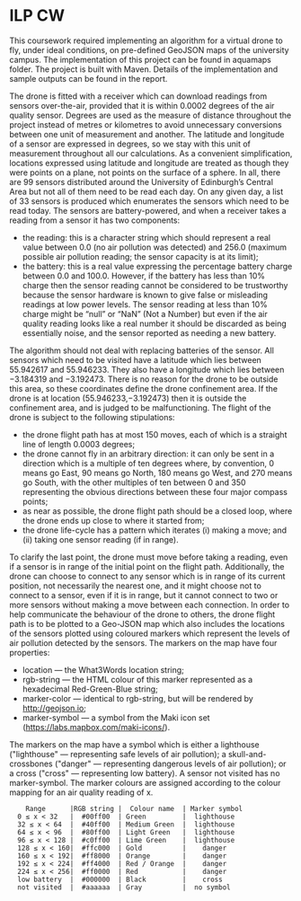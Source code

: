 # ILP CW

This coursework required implementing an algorithm for a virtual drone to fly, under ideal conditions, on pre-defined GeoJSON maps of the university campus.
The implementation of this project can be found in aquamaps folder. The project is built with Maven. Details of the implementation and sample outputs can be found in the report.

The drone is fitted with a receiver which can download readings from sensors over-the-air, provided that it is within 0.0002 degrees of the air quality sensor. Degrees are used as the measure of distance throughout the project instead of metres or kilometres to avoid unnecessary conversions between one unit of measurement and another. The latitude and longitude of a sensor are expressed in degrees, so we stay with this unit of measurement throughout all our calculations. As a convenient simplification, locations expressed using latitude and longitude are treated as though they were points on a plane, not points on the surface of a sphere.
In all, there are 99 sensors distributed around the University of Edinburgh’s Central Area but not all of them need to be read each day. On any given day, a list of 33 sensors is produced which enumerates the sensors which need to be read today. The sensors are battery-powered, and when a receiver takes a reading from a sensor it has two components:
* the reading: this is a character string which should represent a real value between 0.0 (no air pollution was detected) and 256.0 (maximum possible air pollution reading; the sensor capacity is at its limit);
* the battery: this is a real value expressing the percentage battery charge between 0.0 and 100.0. However, if the battery has less than 10% charge then the sensor reading cannot be considered to be trustworthy because the sensor hardware is known to give false or misleading readings at low power levels. The sensor reading at less than 10% charge might be “null” or “NaN” (Not a Number) but even if the air quality reading looks like a real number it should be discarded as being essentially noise, and the sensor reported
as needing a new battery.

The algorithm should not deal with replacing batteries of the sensor.
All sensors which need to be visited have a latitude which lies between 55.942617 and 55.946233. They also have a longitude which lies between −3.184319 and −3.192473. There is no reason for the drone to be outside this area, so these coordinates define the drone confinement area. If the drone is at location (55.946233,−3.192473) then it is outside the confinement area, and is judged to be malfunctioning.
The flight of the drone is subject to the following stipulations:
* the drone flight path has at most 150 moves, each of which is a straight line of length 0.0003 degrees;
* the drone cannot fly in an arbitrary direction: it can only be sent in a direction which is a multiple of ten degrees where, by convention, 0 means go East, 90 means go North, 180 means go West, and 270 means go South, with the other multiples of ten between 0 and 350 representing the obvious directions between these four major compass points;
* as near as possible, the drone flight path should be a closed loop, where the drone ends up close to where it started from;
* the drone life-cycle has a pattern which iterates (i) making a move; and (ii) taking one sensor reading (if in range).

To clarify the last point, the drone must move before taking a reading, even if a sensor is in range of the initial point on the flight path. Additionally, the drone can choose to connect to any sensor which is in range of its current position, not necessarily the nearest one, and it might choose not to connect to a sensor, even if it is in range, but it cannot connect to two or more sensors without making a move between each connection.
In order to help communicate the behaviour of the drone to others, the drone flight path is to be plotted to a Geo-JSON map which also includes the locations of the sensors plotted using coloured markers which represent the levels of air pollution detected by the sensors. The markers on the map have four properties:
* location — the What3Words location string;
* rgb-string — the HTML colour of this marker represented as a hexadecimal Red-Green-Blue string;
* marker-color — identical to rgb-string, but will be rendered by http://geojson.io;
* marker-symbol — a symbol from the Maki icon set (https://labs.mapbox.com/maki-icons/).

The markers on the map have a symbol which is either a lighthouse ("lighthouse" — representing safe levels of air pollution); a skull-and-crossbones ("danger" — representing dangerous levels of air pollution); or a cross ("cross" — representing low battery). A sensor not visited has no marker-symbol. The marker colours are assigned according to the colour mapping for an air quality reading of x.

        Range      |RGB string |  Colour name  | Marker symbol
      0 ≤ x < 32   |  #00ff00  | Green         |  lighthouse
      32 ≤ x < 64  |  #40ff00  | Medium Green  |  lighthouse
      64 ≤ x < 96  |  #80ff00  | Light Green   |  lighthouse
      96 ≤ x < 128 |  #c0ff00  | Lime Green    |  lighthouse
      128 ≤ x < 160|  #ffc000  | Gold          |    danger
      160 ≤ x < 192|  #ff8000  | Orange        |    danger
      192 ≤ x < 224|  #ff4000  | Red / Orange  |    danger
      224 ≤ x < 256|  #ff0000  | Red           |    danger
      low battery  |  #000000  | Black         |    cross
      not visited  |  #aaaaaa  | Gray          |  no symbol
